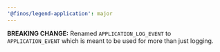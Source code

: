 ```yaml
---
'@finos/legend-application': major
---
```


**BREAKING CHANGE:** Renamed `APPLICATION_LOG_EVENT` to `APPLICATION_EVENT` which is meant to be used for more than just logging.
